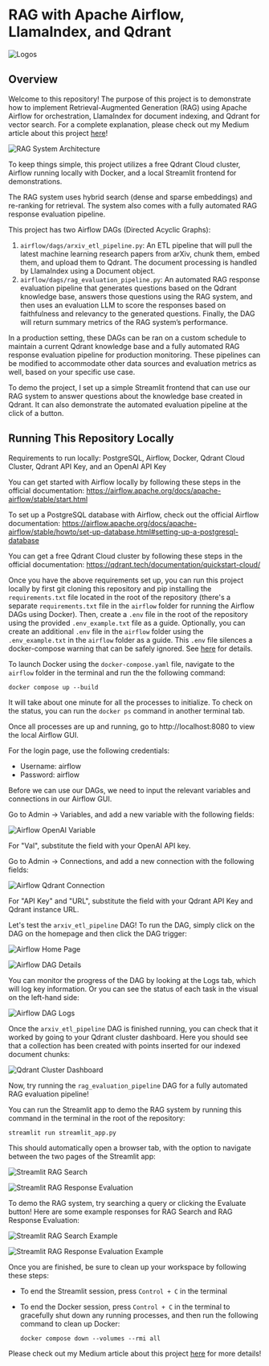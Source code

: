 # RAG with Apache Airflow, LlamaIndex, and Qdrant

![Logos](assets/logos.png)

## Overview

Welcome to this repository! The purpose of this project is to demonstrate how to implement Retrieval-Augmented Generation (RAG) using Apache Airflow for orchestration, LlamaIndex for document indexing, and Qdrant for vector search. For a complete explanation, please check out my Medium article about this project [here](https://medium.com/@sheltoncarr/rag-with-apache-airflow-llamaindex-and-qdrant-d6077c6e0e7f)!

![RAG System Architecture](assets/rag_system_architecture.png "RAG System Architecture")

To keep things simple, this project utilizes a free Qdrant Cloud cluster, Airflow running locally with Docker, and a local Streamlit frontend for demonstrations.

The RAG system uses hybrid search (dense and sparse embeddings) and re-ranking for retrieval. The system also comes with a fully automated RAG response evaluation pipeline.

This project has two Airflow DAGs (Directed Acyclic Graphs): 

1. `airflow/dags/arxiv_etl_pipeline.py`: An ETL pipeline that will pull the latest machine learning research papers from arXiv, chunk them, embed them, and upload them to Qdrant. The document processing is handled by LlamaIndex using a Document object.
2. `airflow/dags/rag_evaluation_pipeline.py`: An automated RAG response evaluation pipeline that generates questions based on the Qdrant knowledge base, answers those questions using the RAG system, and then uses an evaluation LLM to score the responses based on faithfulness and relevancy to the generated questions. Finally, the DAG will return summary metrics of the RAG system’s performance.

In a production setting, these DAGs can be ran on a custom schedule to maintain a current Qdrant knowledge base and a fully automated RAG response evaluation pipeline for production monitoring. These pipelines can be modified to accommodate other data sources and evaluation metrics as well, based on your specific use case.

To demo the project, I set up a simple Streamlit frontend that can use our RAG system to answer questions about the knowledge base created in Qdrant. It can also demonstrate the automated evaluation pipeline at the click of a button.

## Running This Repository Locally

Requirements to run locally: PostgreSQL, Airflow, Docker, Qdrant Cloud Cluster, Qdrant API Key, and an OpenAI API Key

You can get started with Airflow locally by following these steps in the official documentation: https://airflow.apache.org/docs/apache-airflow/stable/start.html

To set up a PostgreSQL database with Airflow, check out the official Airflow documentation: https://airflow.apache.org/docs/apache-airflow/stable/howto/set-up-database.html#setting-up-a-postgresql-database

You can get a free Qdrant Cloud cluster by following these steps in the official documentation: https://qdrant.tech/documentation/quickstart-cloud/

Once you have the above requirements set up, you can run this project locally by first git cloning this repository and pip installing the `requirements.txt` file located in the root of the repository (there's a separate `requirements.txt` file in the `airflow` folder for running the Airflow DAGs using Docker). Then, create a `.env` file in the root of the repository using the provided `.env_example.txt` file as a guide. Optionally, you can create an additional `.env` file in the `airflow` folder using the `.env_example.txt` in the `airflow` folder as a guide. This `.env` file silences a docker-compose warning that can be safely ignored. See [here](https://airflow.apache.org/docs/apache-airflow/stable/howto/docker-compose/index.html#setting-the-right-airflow-user) for details.

To launch Docker using the `docker-compose.yaml` file, navigate to the `airflow` folder in the terminal and run the the following command:

`docker compose up --build`

It will take about one minute for all the processes to initialize. To check on the status, you can run the `docker ps` command in another terminal tab.

Once all processes are up and running, go to http://localhost:8080 to view the local Airflow GUI.

For the login page, use the following credentials:

- Username: airflow
- Password: airflow

Before we can use our DAGs, we need to input the relevant variables and connections in our Airflow GUI.

Go to Admin → Variables, and add a new variable with the following fields:

![Airflow OpenAI Variable](assets/airflow_openai_variable.png)

For "Val", substitute the field with your OpenAI API key.

Go to Admin → Connections, and add a new connection with the following fields:

![Airflow Qdrant Connection](assets/airflow_qdrant_connection.png)

For "API Key" and "URL", substitute the field with your Qdrant API Key and Qdrant instance URL.

Let's test the `arxiv_etl_pipeline` DAG! To run the DAG, simply click on the DAG on the homepage and then click the DAG trigger:

![Airflow Home Page](assets/airflow_home_page.png)

![Airflow DAG Details](assets/airflow_dag_details.png)

You can monitor the progress of the DAG by looking at the Logs tab, which will log key information. Or you can see the status of each task in the visual on the left-hand side:

![Airflow DAG Logs](assets/airflow_dag_logs.png)

Once the `arxiv_etl_pipeline` DAG is finished running, you can check that it worked by going to your Qdrant cluster dashboard. Here you should see that a collection has been created with points inserted for our indexed document chunks:

![Qdrant Cluster Dashboard](assets/qdrant_cluster_dashboard.png)

Now, try running the `rag_evaluation_pipeline` DAG for a fully automated RAG evaluation pipeline!

You can run the Streamlit app to demo the RAG system by running this command in the terminal in the root of the repository:

`streamlit run streamlit_app.py`

This should automatically open a browser tab, with the option to navigate between the two pages of the Streamlit app:

![Streamlit RAG Search](assets/streamlit_rag_search.png)

![Streamlit RAG Response Evaluation](assets/streamlit_rag_response_evaluation.png)

To demo the RAG system, try searching a query or clicking the Evaluate button! Here are some example responses for RAG Search and RAG Response Evaluation:

![Streamlit RAG Search Example](assets/streamlit_rag_search_example.png)

![Streamlit RAG Response Evaluation Example](assets/streamlit_rag_response_evaluation_example.png)

Once you are finished, be sure to clean up your workspace by following these steps:

- To end the Streamlit session, press `Control + C` in the terminal

- To end the Docker session, press `Control + C` in the terminal to gracefully shut down any running processes, and then run the following command to clean up Docker:

    `docker compose down --volumes --rmi all`


Please check out my Medium article about this project [here](https://medium.com/@sheltoncarr/rag-with-apache-airflow-llamaindex-and-qdrant-d6077c6e0e7f) for more details!